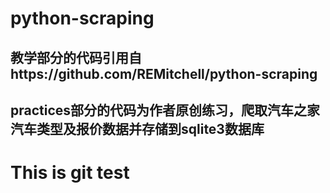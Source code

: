 # python-scraping
## 教学部分的代码引用自https://github.com/REMitchell/python-scraping
## practices部分的代码为作者原创练习，爬取汽车之家汽车类型及报价数据并存储到sqlite3数据库
# This is git test
